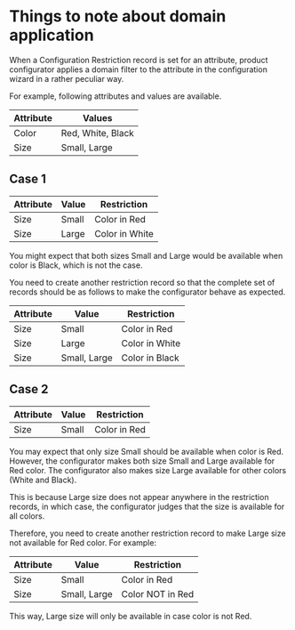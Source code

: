# Things to note about domain application

When a Configuration Restriction record is set for an attribute, product
configurator applies a domain filter to the attribute in the configuration
wizard in a rather peculiar way.

For example, following attributes and values are available.

Attribute | Values
---|---
Color | Red, White, Black
Size | Small, Large


## Case 1

Attribute | Value | Restriction
---|---|---
Size | Small | Color in Red
Size | Large | Color in White

You might expect that both sizes Small and Large would be available when color
is Black, which is not the case.

You need to create another restriction record so that the complete set of
records should be as follows to make the configurator behave as expected.

Attribute | Value | Restriction
---|---|---
Size | Small | Color in Red
Size | Large | Color in White
Size | Small, Large | Color in Black


## Case 2

Attribute | Value | Restriction
---|---|---
Size | Small | Color in Red

You may expect that only size Small should be available when color is Red.
However, the configurator makes both size Small and Large available for Red
color. The configurator also makes size Large available for other colors
(White and Black).

This is because Large size does not appear anywhere in the restriction records,
in which case, the configurator judges that the size is available for all
colors.

Therefore, you need to create another restriction record to make Large size
not available for Red color. For example:

Attribute | Value | Restriction
---|---|---
Size | Small | Color in Red
Size | Small, Large | Color NOT in Red

This way, Large size will only be available in case color is not Red.
